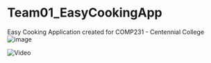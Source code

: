 # Team01_EasyCookingApp
 Easy Cooking Application created for COMP231 - Centennial College 
![image](https://github.com/gusfrei/comp231-402-Team-1-F23/assets/113382704/64478434-e517-4482-830f-fa1022636d56)

![Video](https://www.youtube.com/watch?v=j65Z8xwjMgw)
